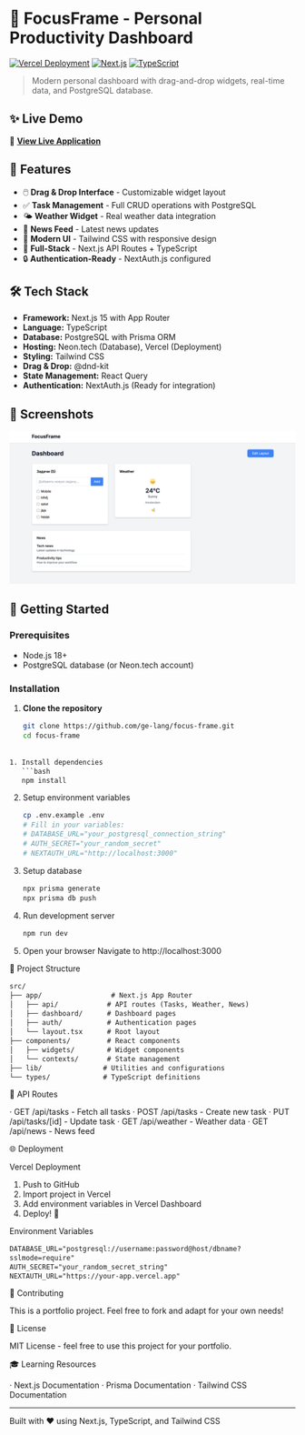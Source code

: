 # 🚀 FocusFrame - Personal Productivity Dashboard

[![Vercel Deployment](https://img.shields.io/badge/Deployed_on-Vercel-black)](https://focus-frame.vercel.app)
[![Next.js](https://img.shields.io/badge/Next.js-15.5-black)](https://nextjs.org)
[![TypeScript](https://img.shields.io/badge/TypeScript-5.0-blue)](https://www.typescriptlang.org)

> Modern personal dashboard with drag-and-drop widgets, real-time data, and PostgreSQL database.

## ✨ Live Demo

🔗 **[View Live Application](https://focus-frame-7ilpxjv5q-evvas-projects-6b48ca01.vercel.app)**

## 🎯 Features

- 🖱️ **Drag & Drop Interface** - Customizable widget layout
- ✅ **Task Management** - Full CRUD operations with PostgreSQL
- 🌤️ **Weather Widget** - Real weather data integration  
- 📰 **News Feed** - Latest news updates
- 🎨 **Modern UI** - Tailwind CSS with responsive design
- 🚀 **Full-Stack** - Next.js API Routes + TypeScript
- 🔒 **Authentication-Ready** - NextAuth.js configured

## 🛠 Tech Stack

- **Framework:** Next.js 15 with App Router
- **Language:** TypeScript
- **Database:** PostgreSQL with Prisma ORM
- **Hosting:** Neon.tech (Database), Vercel (Deployment)
- **Styling:** Tailwind CSS
- **Drag & Drop:** @dnd-kit
- **State Management:** React Query
- **Authentication:** NextAuth.js (Ready for integration)

## 📸 Screenshots

![Dashboard Preview](/public/images/dashboard-preview.png)

## 🚀 Getting Started

### Prerequisites

- Node.js 18+ 
- PostgreSQL database (or Neon.tech account)

### Installation

1. **Clone the repository**
   ```bash
   git clone https://github.com/ge-lang/focus-frame.git
   cd focus-frame
```

1. Install dependencies
   ```bash
   npm install
   ```
2. Setup environment variables
   ```bash
   cp .env.example .env
   # Fill in your variables:
   # DATABASE_URL="your_postgresql_connection_string"
   # AUTH_SECRET="your_random_secret"
   # NEXTAUTH_URL="http://localhost:3000"
   ```
3. Setup database
   ```bash
   npx prisma generate
   npx prisma db push
   ```
4. Run development server
   ```bash
   npm run dev
   ```
5. Open your browser Navigate to http://localhost:3000

📁 Project Structure

```
src/
├── app/                 # Next.js App Router
│   ├── api/            # API routes (Tasks, Weather, News)
│   ├── dashboard/      # Dashboard pages
│   ├── auth/           # Authentication pages
│   └── layout.tsx      # Root layout
├── components/         # React components
│   ├── widgets/        # Widget components
│   └── contexts/       # State management
├── lib/               # Utilities and configurations
└── types/             # TypeScript definitions
```

🔌 API Routes

· GET /api/tasks - Fetch all tasks
· POST /api/tasks - Create new task
· PUT /api/tasks/[id] - Update task
· GET /api/weather - Weather data
· GET /api/news - News feed

🌐 Deployment

Vercel Deployment

1. Push to GitHub
2. Import project in Vercel
3. Add environment variables in Vercel Dashboard
4. Deploy! 🚀

Environment Variables

```env
DATABASE_URL="postgresql://username:password@host/dbname?sslmode=require"
AUTH_SECRET="your_random_secret_string"
NEXTAUTH_URL="https://your-app.vercel.app"
```

🤝 Contributing

This is a portfolio project. Feel free to fork and adapt for your own needs!

📄 License

MIT License - feel free to use this project for your portfolio.

🎓 Learning Resources

· Next.js Documentation
· Prisma Documentation
· Tailwind CSS Documentation

---

Built with ❤️ using Next.js, TypeScript, and Tailwind CSS

```


